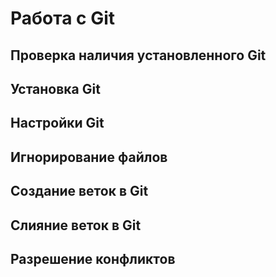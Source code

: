 # Работа с Git

## Проверка наличия установленного Git

## Установка Git

## Настройки Git

## Игнорирование файлов

## Создание веток в Git

## Слияние веток в Git

## Разрешение конфликтов
